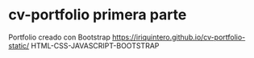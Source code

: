 # cv-portfolio primera parte
Portfolio creado con Bootstrap https://iriquintero.github.io/cv-portfolio-static/
HTML-CSS-JAVASCRIPT-BOOTSTRAP
